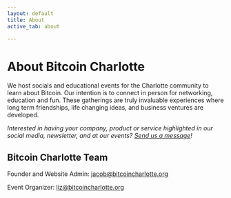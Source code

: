 ```yaml
---
layout: default
title: About
active_tab: about

---
```

# About Bitcoin Charlotte 

We host socials and educational events for the Charlotte community to learn about Bitcoin. Our intention is to connect in person for networking, education and fun. These gatherings are truly invaluable experiences where long term friendships, life changing ideas, and business ventures are developed. 

<i>Interested in having your company, product or service highlighted in our social media, newsletter, and at our events? <a href="mailto:jacob@bitcoincharlotte.org?subject=Bitcoin Charlotte Sponsorship">Send us a message</a>! </i>



## Bitcoin Charlotte Team 


Founder and Website Admin: [jacob@bitcoincharlotte.org](mailto:jacob@bitcoincharlotte.org)

Event Organizer: [liz@bitcoincharlotte.org](mailto:liz@bitcoincharlotte.org)



